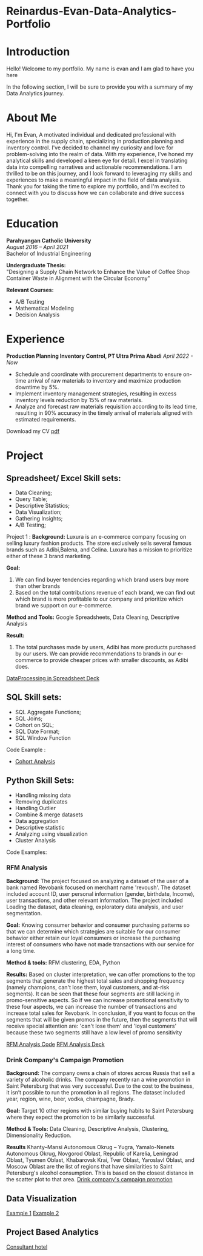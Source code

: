 # Reinardus-Evan-Data-Analytics-Portfolio

# Introduction
Hello!
Welcome to my portfolio. My name is evan and I am glad to have you here

In the following section, I will be sure to provide you with a summary of my Data Analytics journey. 

# About Me
Hi, I'm Evan,
A motivated individual and dedicated professional with experience in the supply chain, specializing in production planning and inventory control. I've decided to channel my curiosity and love for problem-solving into the realm of data.
With my experience, I've honed my analytical skills and developed a keen eye for detail. I excel in translating data into compelling narratives and actionable recommendations.
I am thrilled to be on this journey, and I look forward to leveraging my skills and experiences to make a meaningful impact in the field of data analysis. Thank you for taking the time to explore my portfolio, and I'm excited to connect with you to discuss how we can collaborate and drive success together.

# Education
**Parahyangan Catholic University**  
*August 2016 – April 2021*  
Bachelor of Industrial Engineering

**Undergraduate Thesis:**  
"Designing a Supply Chain Network to Enhance the Value of Coffee Shop Container Waste in Alignment with the Circular Economy"

**Relevant Courses:**  
- A/B Testing  
- Mathematical Modeling  
- Decision Analysis

# Experience
**Production Planning Inventory Control, PT Ultra Prima Abadi**
*April 2022 - Now*
- Schedule and coordinate with procurement departments to ensure on-time arrival of raw materials to inventory and maximize production downtime by 5%.
- Implement inventory management strategies, resulting in excess inventory levels reduction by 15% of raw materials.
- Analyze and forecast raw materials requisition according to its lead time, resulting in 90% accuracy in the timely arrival of materials aligned with estimated requirements.

Download my CV [pdf](https://drive.google.com/file/d/1FJPaxOqpS0kawMqrYX-CFHSAlrgTjcqm/view?usp=sharing)

# Project
## Spreadsheet/ Excel Skill sets:
- Data Cleaning;
- Query Table;
- Descriptive Statistics;
- Data Visualization;
- Gathering Insights;
- A/B Testing;

Project 1 :
**Background:** Luxura is an e-commerce company focusing on selling luxury fashion products. The store exclusively sells several famous brands such as Adibi,Balena, and Celina. Luxura has a mission to prioritize either of these 3 brand marketing.

**Goal:**
1. We can find buyer tendencies regarding which brand users buy more than other brands
2. Based on the total contributions revenue of each brand, we can find out which brand is more profitable to our company and prioritize which brand we support on our e-commerce.

**Method and Tools:**
Google Spreadsheets, Data Cleaning, Descriptive Analysis

**Result:**
1. The total purchases made by users, Adibi has more products purchased by our users. We can provide recommendations to brands in our e-commerce to provide cheaper prices with smaller discounts, as
Adibi does.

[DataProcessing in Spreadsheet Deck](https://drive.google.com/file/d/1qloM3zQdGqxqrXSdJVyEsMyAs18X-cIf/view?usp=drive_link)

## SQL Skill sets:
- SQL Aggregate Functions;
- SQL Joins;
- Cohort on SQL;
- SQL Date Format;
- SQL Window Function

Code Example : 
- [Cohort Analysis](https://console.cloud.google.com/bigquery?sq=1094489392988:91c3c24200d943d98f599961417da095)

## Python Skill Sets:
- Handling missing data
- Removing duplicates
- Handling Outlier
- Combine & merge datasets
- Data aggregation
- Descriptive statistic
- Analyzing using visualization
- Cluster Analysis

Code Examples:
### RFM Analysis
**Background**: The project focused on analyzing a dataset of the user of a bank named Revobank focused on merchant name 'revoush'. The dataset included account ID, user personal information (gender, birthdate, Income), user transactions, and other relevant information. The project included Loading the dataset, data cleaning, exploratory data analysis, and user segmentation.

**Goal:** Knowing consumer behavior and consumer purchasing patterns so that we can determine which strategies are suitable for our consumer behavior either retain our loyal consumers or increase the purchasing interest of consumers who have not made transactions with our service for a long time.

**Method & tools:**
RFM clustering, EDA, Python

**Results:**
Based on cluster interpretation, we can offer promotions to the top segments that generate the highest total sales and shopping frequency (namely champions, can't lose them, loyal customers, and at-risk segments). It can be seen that these four segments are still lacking in promo-sensitive aspects. So if we can increase promotional sensitivity to these four aspects, we can increase the number of transactions and increase total sales for Revobank. In conclusion, if you want to focus on the segments that will be given promos in the future, then the segments that will receive special attention are: 'can't lose them' and 'loyal customers' because these two segments still have a low level of promo sensitivity

[RFM Analysis Code](https://colab.research.google.com/drive/1AAXpGX09V9EpjlVVhIfupuXLmOU9RCNv?usp=drive_link)
[RFM Analysis Deck](https://docs.google.com/presentation/d/1ltF7nQeVRO6r-dEkBjHIZg8Wzeg3lPJBjp6MeRUNx0Y/edit#slide=id.g295c4c5388d_0_0)

### Drink Company's Campaign Promotion
**Background:** The company owns a chain of stores across Russia that sell a variety of alcoholic drinks. The company recently ran a wine promotion in Saint Petersburg that was very successful. Due to the cost to the business, it isn’t possible to run the promotion in all regions. The dataset included year, region, wine, beer, vodka, champagne, Brady.

**Goal:** Target 10 other regions with similar buying habits to Saint Petersburg where they expect the promotion to be similarly successful.

**Method & Tools:**
Data Cleaning, Descriptive Analysis, Clustering, Dimensionality Reduction.

**Results**
Khanty–Mansi Autonomous Okrug – Yugra, Yamalo-Nenets Autonomous Okrug, Novgorod Oblast, Republic of Karelia, Leningrad Oblast, Tyumen Oblast, Khabarovsk Krai, Tver Oblast, Yaroslavl Oblast, and Moscow Oblast are the list of regions that have similarities to Saint Petersburg's alcohol consumption. This is based on the closest distance in the scatter plot to that area. 
[Drink company's campaign promotion](https://github.com/ReinardusEvanB/Project-1/blob/main/Project-01.ipynb)

## Data Visualization
[Example 1](https://public.tableau.com/app/profile/reinardus.evan.b/viz/assignment_17019715984630/Dashboard1?publish=yes)
[Example 2](https://public.tableau.com/app/profile/reinardus.evan.b/viz/DEEP_17041042861150/XExecutiveSummary?publish=yes)

## Project Based Analytics
[Consultant hotel](https://drive.google.com/file/d/1pyYrMI9j4BSgMdt6dgAp28bYPxb_PTZP/view?usp=drive_link)



